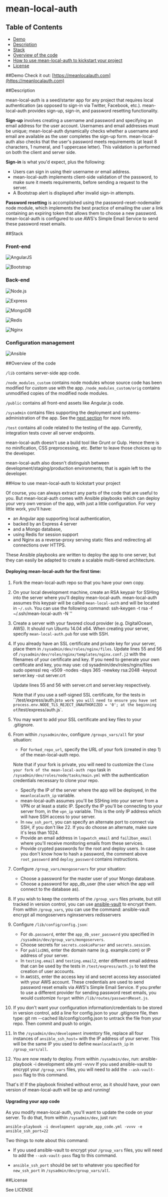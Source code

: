 mean-local-auth
===============

## Table of Contents

* [Demo](#demo)
* [Description](#description)
* [Stack](#stack)
* [Overview of the code](#code-overview)
* [How to use mean-local-auth to kickstart your project](#how-to-use)
* [License](#license)

##<a name="demo"></a>Demo
Check it out: [https://meanlocalauth.com](https://meanlocalauth.com)

##<a name="description"></a>Description

mean-local-auth is a seed/starter app for any project that requires local authentication (as opposed to sign-in via Twitter, Facebook, etc.). mean-local-auth provides sign-up, sign-in, and password resetting functionality.

**Sign-up** involves creating a username and password and specifying an email address for the user account. Usernames and email addresses must be unique; mean-local-auth dynamically checks whether a username and email are available as the user completes the sign-up form. mean-local-auth also checks that the user's password meets requirements (at least 8 characters, 1 numeral, and 1 uppercase letter). This validation is performed on both the client and server side.

**Sign-in** is what you'd expect, plus the following:
* Users can sign in using their username *or* email address.
* mean-local-auth implements client-side validation of the password, to make sure it meets requirements, before sending a request to the server.
* A Bootstrap alert is displayed after invalid sign-in attempts.

**Password resetting** is accomplished using the password-reset-nodemailer node module, which implements the best practice of emailing the user a link containing an expiring token that allows them to choose a new password. mean-local-auth is configured to use AWS's Simple Email Service to send these password reset emails.

##<a name="stack"></a>Stack

### Front-end

![AngularJS](https://raw.githubusercontent.com/ihinsdale/mean-local-auth/master/readme_badges/angular.png)

![Bootstrap](https://raw.githubusercontent.com/ihinsdale/mean-local-auth/master/readme_badges/bootstrap.png)


### Back-end

![Node.js](https://raw.githubusercontent.com/ihinsdale/mean-local-auth/master/readme_badges/nodejs.png)

![Express](https://raw.githubusercontent.com/ihinsdale/mean-local-auth/master/readme_badges/express.png)

![MongoDB](https://raw.githubusercontent.com/ihinsdale/mean-local-auth/master/readme_badges/mongodb.png)

![Redis](https://raw.githubusercontent.com/ihinsdale/mean-local-auth/master/readme_badges/redis.png)

![Nginx](https://raw.githubusercontent.com/ihinsdale/mean-local-auth/master/readme_badges/nginx.png)

### Configuration management

![Ansible](https://raw.githubusercontent.com/ihinsdale/mean-local-auth/master/readme_badges/ansible.png)

##<a name="code-overview"></a>Overview of the code

`/lib` contains server-side app code.

`/node_modules_custom` contains node modules whose source code has been modified for custom use with the app. `/node_modules_custom/orig` contains unmodified copies of the modified node modules.

`/public` contains all front-end assets like Angular.js code.

`/sysadmin` contains files supporting the deployment and systems-administration of the app. See the  [next section](#how-to-use) for more info.

`/test` contains all code related to the testing of the app. Currently, integration tests cover all server endpoints.

mean-local-auth doesn't use a build tool like Grunt or Gulp. Hence there is no minification, CSS preprocessing, etc. Better to leave those choices up to the developer.

mean-local-auth also doesn't distinguish between development/staging/production environments; that is again left to the developer.

##<a name="how-to-use"></a>How to use mean-local-auth to kickstart your project

Of course, you can always extract any parts of the code that are useful to you. But mean-local-auth comes with Ansible playbooks which can deploy your very own version of the app, with just a little configuration. For very little work, you'll have:
* an Angular app supporting local authentication,
* backed by an Express 4 server
* and a Mongo database,
* using Redis for session support
* and Nginx as a reverse-proxy serving static files and redirecting all connections over HTTPS.

These Ansible playbooks are written to deploy the app to one server, but they can easily be adapted to create a scalable multi-tiered architecture.

#### Deploying mean-local-auth for the first time:

1. Fork the mean-local-auth repo so that you have your own copy.

1. On your local development machine, create an RSA keypair for SSHing into the server where you'll deploy mean-local-auth. mean-local-auth assumes this keypair will be called `mean-local-auth` and will be located in `~/.ssh`. You can use the following command:
        ssh-keygen -t rsa -f ~/.ssh/mean-local-auth -N ''

1. Create a server with your favored cloud provider (e.g. DigitalOcean, AWS). It should run Ubuntu 14.04 x64. When creating your server, specify `mean-local-auth.pub` for use with SSH.

1. If you already have an SSL certificate and private key for your server, place them in `/sysadmin/dev/roles/nginx/files`. Update lines 55 and 56 of `/sysadmin/dev/roles/nginx/templates/nginx.conf.j2` with the filenames of your certificate and key. If you need to generate your own certificate and key, you may use:
        cd sysadmin/dev/roles/nginx/files
        sudo openssl req -x509 -nodes -days 365 -newkey rsa:2048 -keyout server.key -out server.crt

    Update lines 55 and 56 with server.crt and server.key respectively.

    Note that if you use a self-signed SSL certificate, for the tests in ``/test/express/auth.js` to work you will need to ensure you have set
        process.env.NODE_TLS_REJECT_UNAUTHORIZED = '0';
    at the beginning of `/test/express/auth.js`.

1. You may want to add your SSL certificate and key files to your .gitignore.

1. From within `/sysadmin/dev`, configure `/groups_vars/all` for your situation:

    * For `forked_repo_url`, specify the URL of your fork (created in step 1) of the mean-local-auth repo.

    Note that if your fork is private, you will need to customize the `Clone your fork of the mean-local-auth repo` task in `/sysadmin/dev/roles/node/tasks/main.yml` with the authentication credentials necessary to clone your repo.
    * Specify the IP of the server where the app will be deployed, in the `meanlocalauth_ip` variable.
    * mean-local-auth assumes you'll be SSHing into your server from a VPN or at least a static IP. Specify the IP you'll be connecting to your server from, in the `vpn_ip` variable. This is the only IP address which will have SSH access to your server.
    * In `new_ssh_port`, you can specify an alternate port to connect via SSH, if you don't like 22. If you do choose an alternate, make sure it's less than 1024.
    * Provide an email address in `logwatch_email` and `fail2ban_email` where you'll receive monitoring emails from these services.
    * Provide crypted passwords for the root and deploy users. In case you don't know how to hash a password, the comment above `root_password` and `deploy_password` contains instructions.

1. Configure `/group_vars/mongoservers` for your situation:
    * Choose a password for the master user of your Mongo database.
    * Choose a password for app_db_user (the user which the app will connect to the database as).

1. If you wish to keep the contents of the `/group_vars` files private, but still tracked in version control, you can use [ansible-vault](http://docs.ansible.com/playbooks_vault.html) to encrypt them. From within `/group_vars`, you can use the command:
        ansible-vault encrypt all mongoservers nginxservers redisservers

1. Configure `/lib/config/config.json`:
    * For `db.password`, enter the `app_db_user_password` you specified in `/sysadmin/dev/group_vars/mongoservers`.
    * Choose secrets for `secrets.cookieParser` and `secrets.session`.
    * For `publicDNS`, enter the domain name (e.g. example.com) or IP address of your server.
    * In `testing.email` and `testing.email2`, enter different email address that can be used by the tests in `/test/express/auth.js` to test the creation of user accounts.
    * In `AWSSES`, enter the access key id and secret access key associated with your AWS account. These credentials are used to send password reset emails via AWS's Simple Email Service. If you prefer to use a different provider for sending password reset emails, you would customize `forgot` within `/lib/routes/passwordReset.js`.

1. If you don't want your configuration information/credentials to be stored in version control, add a line for config.json to your .gitignore file, then type:
    git rm --cached lib/config/config.json
to untrack the file from your repo. Then commit and push to origin.

1. In the `/sysadmin/dev/development` inventory file, replace all four instances of `ansible_ssh_host=` with the IP address of your server. This will be the same IP you used to define `meanlocalauth_ip` in `/group_vars/all`.

1. You are now ready to deploy. From within `/sysadmin/dev`, run:
        ansible-playbook -i development site.yml -vvvv
    If you used ansible-vault to encrypt your `/group_vars` files, you will need to add the `--ask-vault-pass` flag to this command.

That's it! If the playbook finished without error, as it should have, your own version of mean-local-auth will be up and running!


#### Upgrading your app code

As you modify mean-local-auth, you'll want to update the code on your server. To do that, from within `/sysadmin/dev`, just run:

    ansible-playbook -i development upgrade_app_code.yml -vvvv -e ansible_ssh_port=22

Two things to note about this command:
* If you used ansible-vault to encrypt your `/group_vars` files, you will need to add the `--ask-vault-pass` flag to this command.

* `ansible_ssh_port` should be set to whatever you specified for `new_ssh_port` in `/sysadmin/dev/group_vars/all`.

##<a name="license"></a>License

See LICENSE
